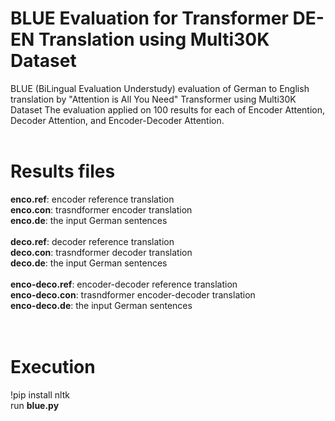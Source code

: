 # BLUE Evaluation for Transformer DE-EN Translation using Multi30K Dataset
BLUE (BiLingual Evaluation Understudy) evaluation of German to English translation by "Attention is All You Need" Transformer using Multi30K Dataset
The evaluation applied on 100 results for each of Encoder Attention, Decoder Attention, and Encoder-Decoder Attention.
<br> 
<br> 
# Results files
**enco.ref**: encoder reference translation<br> 
**enco.con**: trasndformer encoder translation<br> 
**enco.de**: the input German sentences<br> 
<br> 
**deco.ref**: decoder reference translation<br> 
**deco.con**: trasndformer decoder translation<br> 
**deco.de**: the input German sentences<br> 
<br> 
**enco-deco.ref**: encoder-decoder reference translation<br> 
**enco-deco.con**: trasndformer encoder-decoder translation<br> 
**enco-deco.de**: the input German sentences<br> 
<br> 
<br> 
# Execution
!pip install nltk<br> 
run **blue.py**
